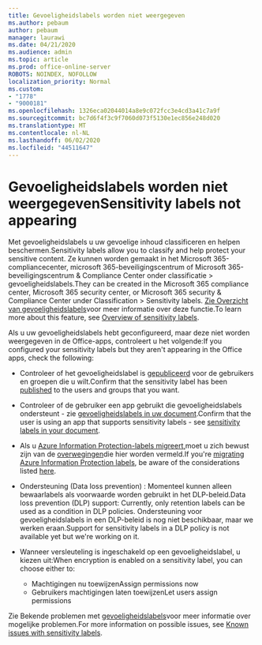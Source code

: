 ```yaml
---
title: Gevoeligheidslabels worden niet weergegeven
ms.author: pebaum
author: pebaum
manager: laurawi
ms.date: 04/21/2020
ms.audience: admin
ms.topic: article
ms.prod: office-online-server
ROBOTS: NOINDEX, NOFOLLOW
localization_priority: Normal
ms.custom:
- "1778"
- "9000181"
ms.openlocfilehash: 1326eca02044014a8e9c072fcc3e4cd3a41c7a9f
ms.sourcegitcommit: bc7d6f4f3c9f7060d073f5130e1ec856e248d020
ms.translationtype: MT
ms.contentlocale: nl-NL
ms.lasthandoff: 06/02/2020
ms.locfileid: "44511647"
---
```

# <a name="sensitivity-labels-not-appearing"></a><span data-ttu-id="b6b62-102">Gevoeligheidslabels worden niet weergegeven</span><span class="sxs-lookup"><span data-stu-id="b6b62-102">Sensitivity labels not appearing</span></span>

<span data-ttu-id="b6b62-103">Met gevoeligheidslabels u uw gevoelige inhoud classificeren en helpen beschermen.</span><span class="sxs-lookup"><span data-stu-id="b6b62-103">Sensitivity labels allow you to classify and help protect your sensitive content.</span></span> <span data-ttu-id="b6b62-104">Ze kunnen worden gemaakt in het Microsoft 365-compliancecenter, microsoft 365-beveiligingscentrum of Microsoft 365-beveiligingscentrum & Compliance Center onder classificatie > gevoeligheidslabels.</span><span class="sxs-lookup"><span data-stu-id="b6b62-104">They can be created in the Microsoft 365 compliance center, Microsoft 365 security center, or Microsoft 365 security & Compliance Center under Classification > Sensitivity labels.</span></span> <span data-ttu-id="b6b62-105">[Zie Overzicht van gevoeligheidslabels](https://docs.microsoft.com/microsoft-365/compliance/sensitivity-labels)voor meer informatie over deze functie.</span><span class="sxs-lookup"><span data-stu-id="b6b62-105">To learn more about this feature, see [Overview of sensitivity labels](https://docs.microsoft.com/microsoft-365/compliance/sensitivity-labels).</span></span>

<span data-ttu-id="b6b62-106">Als u uw gevoeligheidslabels hebt geconfigureerd, maar deze niet worden weergegeven in de Office-apps, controleert u het volgende:</span><span class="sxs-lookup"><span data-stu-id="b6b62-106">If you configured your sensitivity labels but they aren't appearing in the Office apps, check the following:</span></span>

- <span data-ttu-id="b6b62-107">Controleer of het gevoeligheidslabel is [gepubliceerd](https://docs.microsoft.com/microsoft-365/compliance/sensitivity-labels#what-label-policies-can-do) voor de gebruikers en groepen die u wilt.</span><span class="sxs-lookup"><span data-stu-id="b6b62-107">Confirm that the sensitivity label has been [published](https://docs.microsoft.com/microsoft-365/compliance/sensitivity-labels#what-label-policies-can-do) to the users and groups that you want.</span></span>

- <span data-ttu-id="b6b62-108">Controleer of de gebruiker een app gebruikt die gevoeligheidslabels ondersteunt - zie [gevoeligheidslabels in uw document](https://support.office.com/article/apply-sensitivity-labels-to-your-documents-and-email-within-office-2f96e7cd-d5a4-403b-8bd7-4cc636bae0f9?#bkmk_whereavailable).</span><span class="sxs-lookup"><span data-stu-id="b6b62-108">Confirm that the user is using an app that supports sensitivity labels - see [sensitivity labels in your document](https://support.office.com/article/apply-sensitivity-labels-to-your-documents-and-email-within-office-2f96e7cd-d5a4-403b-8bd7-4cc636bae0f9?#bkmk_whereavailable).</span></span>

- <span data-ttu-id="b6b62-109">Als u [Azure Information Protection-labels migreert,](https://docs.microsoft.com/azure/information-protection/configure-policy-migrate-labels)moet u zich bewust zijn van de [overwegingen](https://docs.microsoft.com/azure/information-protection/configure-policy-migrate-labels#considerations-for-unified-labels)die hier worden vermeld.</span><span class="sxs-lookup"><span data-stu-id="b6b62-109">If you're [migrating Azure Information Protection labels](https://docs.microsoft.com/azure/information-protection/configure-policy-migrate-labels), be aware of the considerations listed [here](https://docs.microsoft.com/azure/information-protection/configure-policy-migrate-labels#considerations-for-unified-labels).</span></span>

- <span data-ttu-id="b6b62-110">Ondersteuning (Data loss prevention) : Momenteel kunnen alleen bewaarlabels als voorwaarde worden gebruikt in het DLP-beleid.</span><span class="sxs-lookup"><span data-stu-id="b6b62-110">Data loss prevention (DLP) support: Currently, only retention labels can be used as a condition in DLP policies.</span></span>  <span data-ttu-id="b6b62-111">Ondersteuning voor gevoeligheidslabels in een DLP-beleid is nog niet beschikbaar, maar we werken eraan.</span><span class="sxs-lookup"><span data-stu-id="b6b62-111">Support for sensitivity labels in a DLP policy is not available yet but we're working on it.</span></span>

- <span data-ttu-id="b6b62-112">Wanneer versleuteling is ingeschakeld op een gevoeligheidslabel, u kiezen uit:</span><span class="sxs-lookup"><span data-stu-id="b6b62-112">When encryption is enabled on a sensitivity label, you can choose either to:</span></span>
    - <span data-ttu-id="b6b62-113">Machtigingen nu toewijzen</span><span class="sxs-lookup"><span data-stu-id="b6b62-113">Assign permissions now</span></span>
    - <span data-ttu-id="b6b62-114">Gebruikers machtigingen laten toewijzen</span><span class="sxs-lookup"><span data-stu-id="b6b62-114">Let users assign permissions</span></span>


<span data-ttu-id="b6b62-115">Zie Bekende problemen met [gevoeligheidslabels](https://support.office.com/article/known-issues-with-sensitivity-labels-in-office-b169d687-2bbd-4e21-a440-7da1b2743edc)voor meer informatie over mogelijke problemen.</span><span class="sxs-lookup"><span data-stu-id="b6b62-115">For more information on possible issues, see [Known issues with sensitivity labels](https://support.office.com/article/known-issues-with-sensitivity-labels-in-office-b169d687-2bbd-4e21-a440-7da1b2743edc).</span></span>